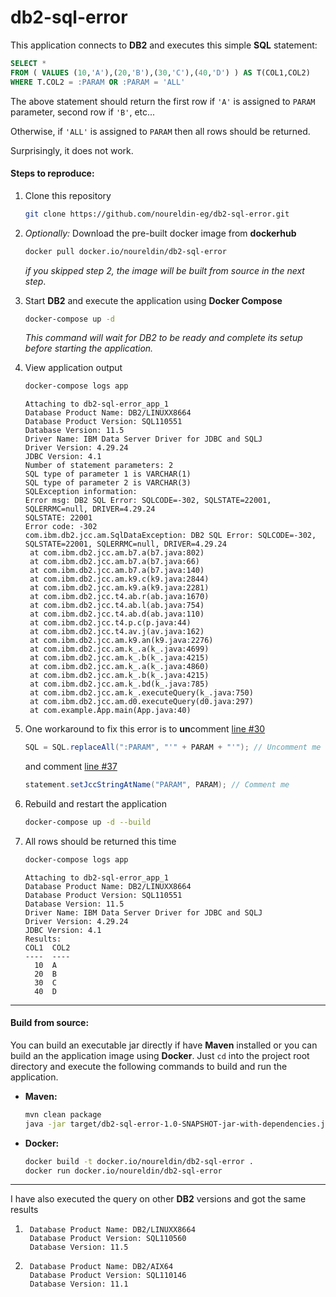 # db2-sql-error
This application connects to **DB2** and executes this simple **SQL** statement:

```sql
SELECT *
FROM ( VALUES (10,'A'),(20,'B'),(30,'C'),(40,'D') ) AS T(COL1,COL2)
WHERE T.COL2 = :PARAM OR :PARAM = 'ALL'
```

The above statement should return the first row if `'A'`  is assigned to `PARAM` parameter, second row if `'B'`, etc...

Otherwise, if `'ALL'` is assigned to `PARAM` then all rows should be returned.

Surprisingly, it does not work.

#### Steps to reproduce:

1. Clone this repository

   ```bash
   git clone https://github.com/noureldin-eg/db2-sql-error.git
   ```

2. *Optionally:* Download the pre-built docker image from **dockerhub**

   ```bash
   docker pull docker.io/noureldin/db2-sql-error
   ```

   *if you skipped step 2, the image will be built from source in the next step*.

3. Start **DB2** and execute the application using **Docker Compose**

   ```bash
   docker-compose up -d
   ```

   *This command will wait for DB2 to be ready and complete its setup before starting the application.*

4. View application output

   ```bash
   docker-compose logs app
   ```

   ```
   Attaching to db2-sql-error_app_1
   Database Product Name: DB2/LINUXX8664
   Database Product Version: SQL110551
   Database Version: 11.5
   Driver Name: IBM Data Server Driver for JDBC and SQLJ
   Driver Version: 4.29.24
   JDBC Version: 4.1
   Number of statement parameters: 2
   SQL type of parameter 1 is VARCHAR(1)
   SQL type of parameter 2 is VARCHAR(3)
   SQLException information:
   Error msg: DB2 SQL Error: SQLCODE=-302, SQLSTATE=22001, SQLERRMC=null, DRIVER=4.29.24
   SQLSTATE: 22001
   Error code: -302
   com.ibm.db2.jcc.am.SqlDataException: DB2 SQL Error: SQLCODE=-302, SQLSTATE=22001, SQLERRMC=null, DRIVER=4.29.24
   	at com.ibm.db2.jcc.am.b7.a(b7.java:802)
   	at com.ibm.db2.jcc.am.b7.a(b7.java:66)
   	at com.ibm.db2.jcc.am.b7.a(b7.java:140)
   	at com.ibm.db2.jcc.am.k9.c(k9.java:2844)
   	at com.ibm.db2.jcc.am.k9.a(k9.java:2281)
   	at com.ibm.db2.jcc.t4.ab.r(ab.java:1670)
   	at com.ibm.db2.jcc.t4.ab.l(ab.java:754)
   	at com.ibm.db2.jcc.t4.ab.d(ab.java:110)
   	at com.ibm.db2.jcc.t4.p.c(p.java:44)
   	at com.ibm.db2.jcc.t4.av.j(av.java:162)
   	at com.ibm.db2.jcc.am.k9.an(k9.java:2276)
   	at com.ibm.db2.jcc.am.k_.a(k_.java:4699)
   	at com.ibm.db2.jcc.am.k_.b(k_.java:4215)
   	at com.ibm.db2.jcc.am.k_.a(k_.java:4860)
   	at com.ibm.db2.jcc.am.k_.b(k_.java:4215)
   	at com.ibm.db2.jcc.am.k_.bd(k_.java:785)
   	at com.ibm.db2.jcc.am.k_.executeQuery(k_.java:750)
   	at com.ibm.db2.jcc.am.d0.executeQuery(d0.java:297)
   	at com.example.App.main(App.java:40)
   ```

5. One workaround to fix this error is to **un**comment [line #30](https://github.com/noureldin-eg/db2-sql-error/blob/4eb6ed8cf15c165d9b076ac55ad303c78d34e923/src/main/java/com/example/App.java#L30)

   ```java
   SQL = SQL.replaceAll(":PARAM", "'" + PARAM + "'"); // Uncomment me
   ```

   and comment [line #37](https://github.com/noureldin-eg/db2-sql-error/blob/4eb6ed8cf15c165d9b076ac55ad303c78d34e923/src/main/java/com/example/App.java#L37)

   ```java
   statement.setJccStringAtName("PARAM", PARAM); // Comment me
   ```

6. Rebuild and restart the application

   ```bash
   docker-compose up -d --build
   ```

7. All rows should be returned this time

   ```bash
   docker-compose logs app
   ```

   ```
   Attaching to db2-sql-error_app_1
   Database Product Name: DB2/LINUXX8664
   Database Product Version: SQL110551
   Database Version: 11.5
   Driver Name: IBM Data Server Driver for JDBC and SQLJ
   Driver Version: 4.29.24
   JDBC Version: 4.1
   Results:
   COL1  COL2
   ----  ----
     10  A   
     20  B   
     30  C   
     40  D   
   ```

---

#### Build from source:

You can build an executable jar directly if have **Maven** installed or you can build an the application image using **Docker**. 
Just `cd` into the project root directory and execute the following commands to build and run the application.

- **Maven:**

  ```bash
  mvn clean package
  java -jar target/db2-sql-error-1.0-SNAPSHOT-jar-with-dependencies.jar
  ```

- **Docker:**

  ```bash
  docker build -t docker.io/noureldin/db2-sql-error .
  docker run docker.io/noureldin/db2-sql-error
  ```

---

I have also executed the query on other **DB2** versions and got the same results

1. ```
	Database Product Name: DB2/LINUXX8664
	Database Product Version: SQL110560
	Database Version: 11.5
	```

2. ```
	Database Product Name: DB2/AIX64
	Database Product Version: SQL110146
	Database Version: 11.1
	```
